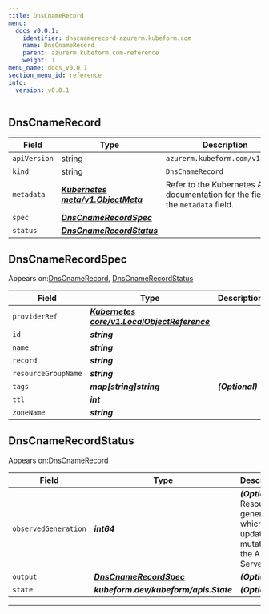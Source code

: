 ```yaml
---
title: DnsCnameRecord
menu:
  docs_v0.0.1:
    identifier: dnscnamerecord-azurerm.kubeform.com
    name: DnsCnameRecord
    parent: azurerm.kubeform.com-reference
    weight: 1
menu_name: docs_v0.0.1
section_menu_id: reference
info:
  version: v0.0.1
---
```


## DnsCnameRecord
| Field | Type | Description |
| ------ | ----- | ----------- |
| `apiVersion` | string | `azurerm.kubeform.com/v1alpha1` |
|    `kind` | string | `DnsCnameRecord` |
| `metadata` | ***[Kubernetes meta/v1.ObjectMeta](https://kubernetes.io/docs/reference/generated/kubernetes-api/v1.13/#objectmeta-v1-meta)***|Refer to the Kubernetes API documentation for the fields of the `metadata` field.|
| `spec` | ***[DnsCnameRecordSpec](#dnscnamerecordspec)***||
| `status` | ***[DnsCnameRecordStatus](#dnscnamerecordstatus)***||
## DnsCnameRecordSpec

Appears on:[DnsCnameRecord](#dnscnamerecord), [DnsCnameRecordStatus](#dnscnamerecordstatus)

| Field | Type | Description |
| ------ | ----- | ----------- |
| `providerRef` | ***[Kubernetes core/v1.LocalObjectReference](https://kubernetes.io/docs/reference/generated/kubernetes-api/v1.13/#localobjectreference-v1-core)***||
| `id` | ***string***||
| `name` | ***string***||
| `record` | ***string***||
| `resourceGroupName` | ***string***||
| `tags` | ***map[string]string***| ***(Optional)*** |
| `ttl` | ***int***||
| `zoneName` | ***string***||
## DnsCnameRecordStatus

Appears on:[DnsCnameRecord](#dnscnamerecord)

| Field | Type | Description |
| ------ | ----- | ----------- |
| `observedGeneration` | ***int64***| ***(Optional)*** Resource generation, which is updated on mutation by the API Server.|
| `output` | ***[DnsCnameRecordSpec](#dnscnamerecordspec)***| ***(Optional)*** |
| `state` | ***kubeform.dev/kubeform/apis.State***| ***(Optional)*** |
---
